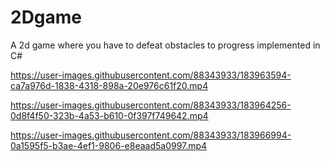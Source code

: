 # 2Dgame
A 2d game where you have to defeat obstacles to progress implemented in C#


https://user-images.githubusercontent.com/88343933/183963594-ca7a976d-1838-4318-898a-20e976c61f20.mp4



https://user-images.githubusercontent.com/88343933/183964256-0d8f4f50-323b-4a53-b610-0f397f749642.mp4



https://user-images.githubusercontent.com/88343933/183966994-0a1595f5-b3ae-4ef1-9806-e8eaad5a0997.mp4

